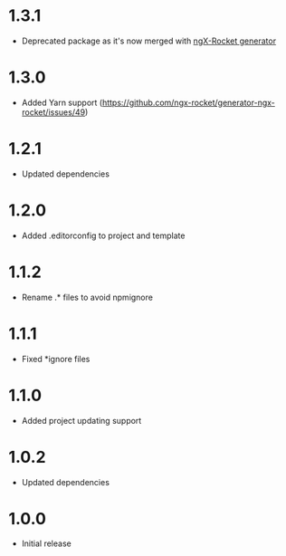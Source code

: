 # 1.3.1
- Deprecated package as it's now merged with [ngX-Rocket generator](https://github.com/ngx-rocket/generator-ngx-rocket)

# 1.3.0
- Added Yarn support (https://github.com/ngx-rocket/generator-ngx-rocket/issues/49)

# 1.2.1
- Updated dependencies

# 1.2.0
- Added .editorconfig to project and template

# 1.1.2
- Rename .* files to avoid npmignore

# 1.1.1
- Fixed *ignore files

# 1.1.0
- Added project updating support

# 1.0.2
- Updated dependencies

# 1.0.0
- Initial release

